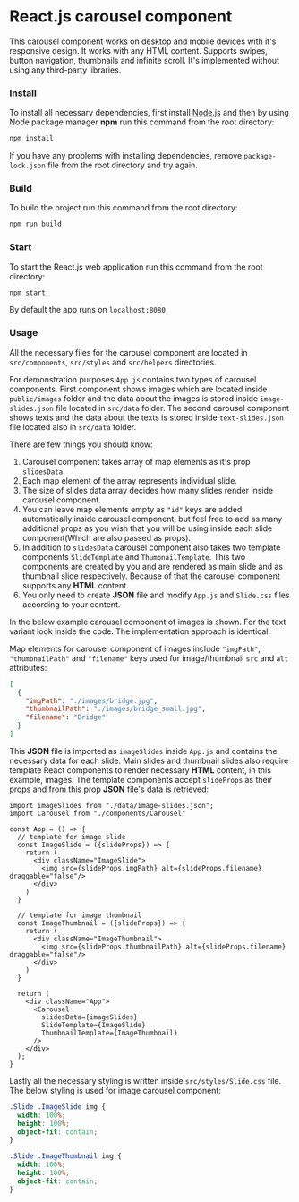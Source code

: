# React.js carousel component 

This carousel component works on desktop and mobile devices with it's responsive design. It works with any HTML content. Supports swipes, button navigation, thumbnails and infinite scroll. It's implemented without using any third-party libraries.

### Install

To install all necessary dependencies, first install [Node.js](https://nodejs.org/en/) and then by using Node package manager **npm** run this command from the root directory:
```bash
npm install
```
If you have any problems with installing dependencies, remove `package-lock.json` file from the root directory and try again.

### Build

To build the project run this command from the root directory:
```bash
npm run build
```

### Start

To start the React.js web application run this command from the root directory:
```bash
npm start
```
By default the app runs on `localhost:8080`

### Usage

All the necessary files for the carousel component are located in `src/components`, `src/styles` and `src/helpers` directories.

For demonstration purposes `App.js` contains two types of carousel components. First component shows images which are located inside `public/images` folder and the data about the images is stored inside `image-slides.json` file located in `src/data` folder. The second carousel component shows texts and the data about the texts is stored inside `text-slides.json` file located also in `src/data` folder.

There are few things you should know:

1. Carousel component takes array of map elements as it's prop `slidesData`. 
2. Each map element of the array represents individual slide.
3. The size of slides data array decides how many slides render inside carousel component.
4. You can leave map elements empty as `"id"` keys are added automatically inside carousel component, but feel free to add as many additional props as you wish that you will be using inside each slide component(Which are also passed as props).
5. In addition to `slidesData` carousel component also takes two template components `SlideTemplate` and `ThumbnailTemplate`. This two components are created by you and are rendered as main slide and as thumbnail slide respectively. Because of that the carousel component supports any **HTML** content.
6. You only need to create **JSON** file and modify `App.js` and `Slide.css` files according to your content.

In the below example carousel component of images is shown. For the text variant look inside the code. The implementation approach is identical.

Map elements for carousel component of images include `"imgPath"`, `"thumbnailPath"` and `"filename"` keys used for image/thumbnail `src` and `alt` attributes:
```JSON
[
  {
    "imgPath": "./images/bridge.jpg",
    "thumbnailPath": "./images/bridge_small.jpg",
    "filename": "Bridge"
  }
]
```

This **JSON** file is imported as `imageSlides` inside `App.js` and contains the necessary data for each slide. Main slides and thumbnail slides also require template React components to render necessary **HTML** content, in this example, images. The template components accept `slideProps` as their props and from this prop **JSON** file's data is retrieved:
```JSX
import imageSlides from "./data/image-slides.json";
import Carousel from "./components/Carousel"

const App = () => {
  // template for image slide
  const ImageSlide = ({slideProps}) => {
    return (
      <div className="ImageSlide">
        <img src={slideProps.imgPath} alt={slideProps.filename} draggable="false"/>
      </div>
    )
  }

  // template for image thumbnail
  const ImageThumbnail = ({slideProps}) => {
    return (
      <div className="ImageThumbnail">
        <img src={slideProps.thumbnailPath} alt={slideProps.filename} draggable="false"/>
      </div>
    )
  }

  return (
    <div className="App">
      <Carousel 
        slidesData={imageSlides} 
        SlideTemplate={ImageSlide}
        ThumbnailTemplate={ImageThumbnail}
      />
    </div>
  );
}
```

Lastly all the necessary styling is written inside `src/styles/Slide.css` file. The below styling is used for image carousel component:
```CSS
.Slide .ImageSlide img {
  width: 100%;
  height: 100%;
  object-fit: contain;
}

.Slide .ImageThumbnail img {
  width: 100%;
  height: 100%;
  object-fit: contain;
}
```
